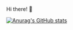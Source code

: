 Hi there! 👋

[![Anurag's GitHub stats](https://github-readme-stats.vercel.app/api?username=mininuke69)](https://github.com/anuraghazra/github-readme-stats)
